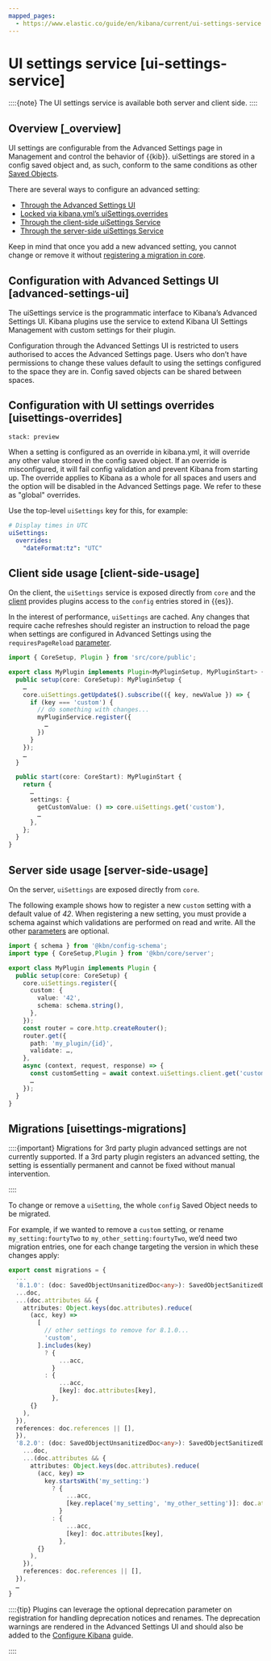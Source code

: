 ```yaml
---
mapped_pages:
  - https://www.elastic.co/guide/en/kibana/current/ui-settings-service.html
---
```


# UI settings service [ui-settings-service]

::::{note}
The UI settings service is available both server and client side.
::::


## Overview [_overview]

UI settings are configurable from the Advanced Settings page in Management and control the behavior of {{kib}}. uiSettings are stored in a config saved object and, as such, conform to the same conditions as other [Saved Objects](/extend/saved-objects-service.md).

There are several ways to configure an advanced setting:

* [Through the Advanced Settings UI](#advanced-settings-ui)
* [Locked via kibana.yml’s uiSettings.overrides](#uisettings-overrides)
* [Through the client-side uiSettings Service](#client-side-usage)
* [Through the server-side uiSettings Service](#server-side-usage)

Keep in mind that once you add a new advanced setting, you cannot change or remove it without [registering a migration in core](#uisettings-migrations).


## Configuration with Advanced Settings UI [advanced-settings-ui]

The uiSettings service is the programmatic interface to Kibana’s Advanced Settings UI. Kibana plugins use the service to extend Kibana UI Settings Management with custom settings for their plugin.

Configuration through the Advanced Settings UI is restricted to users authorised to acces the Advanced Settings page. Users who don’t have permissions to change these values default to using the settings configured to the space they are in. Config saved objects can be shared between spaces.


## Configuration with UI settings overrides [uisettings-overrides]
```{applies_to}
stack: preview
```

When a setting is configured as an override in kibana.yml, it will override any other value stored in the config saved object. If an override is misconfigured, it will fail config validation and prevent Kibana from starting up. The override applies to Kibana as a whole for all spaces and users and the option will be disabled in the Advanced Settings page. We refer to these as "global" overrides.

Use the top-level `uiSettings` key for this, for example:

```yaml
# Display times in UTC
uiSettings:
  overrides:
    "dateFormat:tz": "UTC"
```


## Client side usage [client-side-usage]

On the client, the `uiSettings` service is exposed directly from `core` and the [client](https://github.com/elastic/kibana//blob/8.9/src/core/packages/ui-settings/server/src/ui_settings_client.ts) provides plugins access to the `config` entries stored in {{es}}.

In the interest of performance, `uiSettings` are cached. Any changes that require cache refreshes should register an instruction to reload the page when settings are configured in Advanced Settings using the `requiresPageReload` [parameter](https://github.com/elastic/kibana//blob/8.9/src/core/packages/ui-settings/common/src/ui_settings.ts).

```typescript
import { CoreSetup, Plugin } from 'src/core/public';

export class MyPlugin implements Plugin<MyPluginSetup, MyPluginStart> {
  public setup(core: CoreSetup): MyPluginSetup {
    …
    core.uiSettings.getUpdate$().subscribe(({ key, newValue }) => {
      if (key === 'custom') {
        // do something with changes...
        myPluginService.register({
          …
        })
      }
    });
    …
  }

  public start(core: CoreStart): MyPluginStart {
    return {
      …
      settings: {
        getCustomValue: () => core.uiSettings.get('custom'),
        …
      },
    };
  }
}
```


## Server side usage [server-side-usage]

On the server, `uiSettings` are exposed directly from `core`.

The following example shows how to register a new `custom` setting with a default value of *42*. When registering a new setting, you must provide a schema against which validations are performed on read and write. All the other [parameters](https://github.com/elastic/kibana//blob/8.9/src/core/packages/ui-settings/common/src/ui_settings.ts) are optional.

```typescript
import { schema } from '@kbn/config-schema';
import type { CoreSetup,Plugin } from '@kbn/core/server';

export class MyPlugin implements Plugin {
  public setup(core: CoreSetup) {
    core.uiSettings.register({
      custom: {
        value: '42',
        schema: schema.string(),
      },
    });
    const router = core.http.createRouter();
    router.get({
      path: 'my_plugin/{id}',
      validate: …,
    },
    async (context, request, response) => {
      const customSetting = await context.uiSettings.client.get('custom');
      …
    });
  }
}
```


## Migrations [uisettings-migrations]

::::{important}
Migrations for 3rd party plugin advanced settings are not currently supported. If a 3rd party plugin registers an advanced setting, the setting is essentially permanent and cannot be fixed without manual intervention.

::::


To change or remove a `uiSetting`, the whole `config` Saved Object needs to be migrated.

For example, if we wanted to remove a `custom` setting, or rename `my_setting:fourtyTwo` to `my_other_setting:fourtyTwo`, we’d need two migration entries, one for each change targeting the version in which these changes apply:

```typescript
export const migrations = {
  ...
  '8.1.0': (doc: SavedObjectUnsanitizedDoc<any>): SavedObjectSanitizedDoc<any> => ({
  ...doc,
  ...(doc.attributes && {
    attributes: Object.keys(doc.attributes).reduce(
      (acc, key) =>
        [
          // other settings to remove for 8.1.0...
          'custom',
        ].includes(key)
          ? {
              ...acc,
            }
          : {
              ...acc,
              [key]: doc.attributes[key],
            },
      {}
    ),
  }),
  references: doc.references || [],
  }),
  '8.2.0': (doc: SavedObjectUnsanitizedDoc<any>): SavedObjectSanitizedDoc<any> => ({
    ...doc,
    ...(doc.attributes && {
      attributes: Object.keys(doc.attributes).reduce(
        (acc, key) =>
          key.startsWith('my_setting:')
            ? {
                ...acc,
                [key.replace('my_setting', 'my_other_setting')]: doc.attributes[key],
              }
            : {
                ...acc,
                [key]: doc.attributes[key],
              },
        {}
      ),
    }),
    references: doc.references || [],
  }),
  …
}
```

::::{tip}
Plugins can leverage the optional deprecation parameter on registration for handling deprecation notices and renames. The deprecation warnings are rendered in the Advanced Settings UI and should also be added to the [Configure Kibana](/reference/configuration-reference/general-settings.md) guide.

::::



